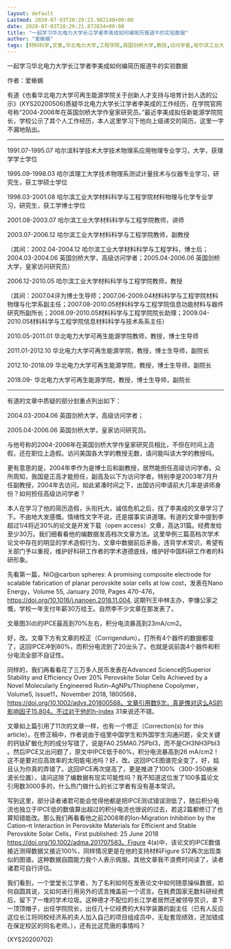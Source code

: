 ```yaml
---
layout: default
Lastmod: 2020-07-03T20:29:23.982140+00:00
date: 2020-07-03T20:29:21.872834+00:00
title: "一起学习华北电力大学长江学者李美成如何编简历报道牛的实验数据"
author: "爱蜥蜴"
tags: [材料科学,文章,华北电力大学,工程学院,英国剑桥大学,教授,访问学者,哈尔滨工业大学,新语丝]
---
```


一起学习华北电力大学长江学者李美成如何编简历报道牛的实验数据

作者：爱蜥蜴

有道《也看华北电力大学可再生能源学院关于创新人才支持与培育计划人选的公示》(XYS20200506)质疑华北电力大学长江学者李美成的工作经历，在学院官网号称“2004-2006年在英国剑桥大学作皇家研究员。”最近李美成拟任新能源学院院长，学校公示了其个人工作经历，本人这里学习下他向上级递交的简历，这里一字不漏地贴出。

**********************************************************************

1991.07-1995.07  哈尔滨科学技术大学技术物理系应用物理专业学习，大学，获理学学士学位

1995.09-1998.03  哈尔滨理工大学技术物理系测试计量技术与仪器专业学习，研究生，获工学硕士学位

1998.03-2001.08  哈尔滨工业大学材料科学与工程学院材料物理与化学专业学习，研究生，获工学博士学位

2001.08-2003.07  哈尔滨工业大学材料科学与工程学院教师，讲师

2003.07-2006.12  哈尔滨工业大学材料科学与工程学院教师，副教授

（其间：2002.04-2004.12 哈尔滨工业大学材料科学与工程学科，博士后；2004.03-2004.06 英国剑桥大学，高级访问学者；2005.04-2006.06 英国剑桥大学，皇家访问研究员）

2006.12-2010.05  哈尔滨工业大学材料科学与工程学院教师，教授

（其间：2007.04评为博士生导师；2007.06-2009.04材料科学与工程学院材料物理与化学系副主任；2007.08-2010.05材料科学与工程学院信息功能材料与器件研究所副所长；2008.09-2010.05材料科学与工程学院院长助理；2009.04-2010.05材料科学与工程学院信息材料科学与技术系系主任）

2010.05-2011.01  华北电力大学可再生能源学院教师，教授，博士生导师

2011.01-2012.10  华北电力大学可再生能源学院，教授，博士生导师，副院长

2012.10-2018.09  华北电力大学可再生能源学院，教授，博士生导师，副院长

2018.09-         华北电力大学可再生能源学院，教授，博士生导师，副院长

**********************************************************************

有道的文章中质疑的部分划重点列出如下：

2004.03-2004.06 英国剑桥大学，高级访问学者；

2005.04-2006.06 英国剑桥大学，皇家访问研究员。

与他号称的2004-2006年在英国剑桥大学作皇家研究员相比，不但在时间上造假，还在职位上造假。访问美国各大学的教授无数，请问能叫该大学的教授吗。

更有意思的是，2004年李作为是博士后和副教授，居然能担任高级访问学者。众所周知，我国是正高才能担任，副高及以下为访问学者。特别李是2003年7月升任副教授，2004年去访问，如此紧凑时间之下，出国访问申请前大几率是讲师身份？如何担任高级访问学者？

本人在学习了他的简历造假，头衔托大，诚信危机之后，找了李美成的文章学习了下。不由地大发感慨。情绪性文字不说，还是摆事实讲道理。有道的文章中提到李超过1/4将近30%的论文是开发下载（open access）文章，高达31篇。经费发给至少30万。我们细看看他的编数据发高档次文章方法。这里举例三篇高档次学术论文中存在的明显的学术造假行为，文章中数据前后矛盾，违背学术常识，希望有关部门予以重视，维护好科研工作者的学术道德底线，维护好中国科研工作者的科研形象。

先看第一篇，NiO@carbon spheres: A promising composite electrode for scalable fabrication of planar perovskite solar cells at low cost，发表在Nano Energy，Volume 55, January 2019, Pages 470-476，https://doi.org/10.1016/j.nanoen.2018.11.004, 这期刊王中林主办，李慷公家之慨，学校一年支付年薪30万给王。自然李不少文章在那发表了。

文章图3(d)的IPCE最高到70%左右，积分电流暴高到23mA/cm2。

好，改。文章下方有文章的校正（Corrigendum）。打所有4个器件的数据都变了，这回IPCE冲到80%，而积分电流到了20出头了。也就是说前面4个器件和积分电流全部不自证性。

同样的，我们再看看花了三万多人民币发表在Advanced Science的Superior Stability and Efficiency Over 20% Perovskite Solar Cells Achieved by a Novel Molecularly Engineered Rutin–AgNPs/Thiophene Copolymer，Volume5, Issue11，November 2018, 1800568，https://doi.org/10.1002/advs.201800568。文章引用数9次，真是愧对这么AS的影响因子15.804。不过对于他的h-index 31来说还不错。

文章如上篇引用了11次的文章一样，也有一个修正（Correction(s) for this article）。在修正稿中，作者说由于组里中国学生和外国学生沟通问题，全文关键的钙钛矿敏化剂的成分写错了，说是FA0.25MA0.75PbI3，而不是CH3NH3PbI3 。然后IPCE又出问题了，原文中IPCE低于80%，积分电流暴高到26 mA/cm2！这不是要对应高效率的太阳能电池吗？好，改。这回IPCE图谱完全变了，好，姑且认为你真的弄错了。这回IPCE再次提高了，更是推进了100%（300-350纳米波长位置），请问这除了编数据有现实可能性吗？我不知道这位发了100多篇论文引用数3000多的，什么热门做什么的长江学者有没有基本常识。

写到这里，部分读者诸君可能会觉得他都是把IPCE测试错误测低了，随后积分电流也独立于IPCE低的数值算出超过的积分电流也很说的过去，若这2篇都修订了也算知错能改。那么我们再看看他之前2008年的Ion‐Migration Inhibition by the Cation–π Interaction in Perovskite Materials for Efficient and Stable Perovskite Solar Cells，First published: 25 June 2018 https://doi.org/10.1002/adma.201707583。Figure 4(a)中，该论文的IPCE数值接近测得数据又接近100%，同样情况更是在他的支持材料Figure S12再次出现类似的图谱。这种数据自圆能力我个人表示佩服。其他文章我不浪费时间读了，读者诸君可自行评估。

我们看到，一个堂堂长江学者，为了名利如何在发表论文中如何随意操纵数据，如何自圆其说，又如何进行用另外的谎言掩盖前一个谎言。在耗费国家无数科研经费后，留下了一堆的学术垃圾。这种德才不配位的长江学者居然还被领导赏识，拿下一顶顶帽子，出任学院院长，出任几十亿经费的大科学装置的副主任（已有人反应这位长江将同校经济系的夫人加入自己的项目组成员中，无耻套现绩效，还加错成在保定校区的同名老师。），还有比这荒唐的事情吗？

(XYS20200702)

